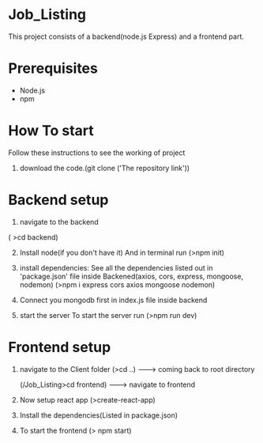 # Job_Listing

This project consists of a backend(node.js Express) and a frontend part.

# Prerequisites

- Node.js
- npm

# How To start
Follow these instructions to see the working of project

1. download the code.(git clone ('The repository link'))

# Backend setup

1. navigate to the backend

( >cd backend)

2. Install node(if you don't have it)
   And in terminal run (>npm init)

3. install dependencies: See all the dependencies listed out in 'package.json' file inside Backened(axios, cors, express, mongoose, nodemon)
   (>npm i express cors axios mongoose nodemon)

4. Connect you mongodb first in index.js file inside backend


5. start the server
   To start the server run (>npm run dev)

# Frontend setup

1. navigate to the Client folder
   (>cd ..)  ---> coming back to root directory

   (/Job_Listing>cd frontend)  ---> navigate to frontend


2. Now setup react app
   (>create-react-app)

3. Install the dependencies(Listed in package.json)
4. To start the frontend
   (> npm start)
